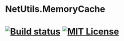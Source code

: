 # NetUtils.MemoryCache<br>
[![Build status](https://ci.appveyor.com/api/projects/status/github/hanabi1224/NetUtils.MemoryCache?branch=master&svg=true)](https://ci.appveyor.com/project/hanabi1224/netutils-memorycache)
[![MIT License](https://img.shields.io/github/license/hanabi1224/NetUtils.MemoryCache.svg)](https://github.com/hanabi1224/NetUtils.MemoryCache/blob/master/LICENSE)
========
